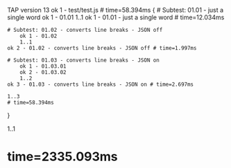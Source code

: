 TAP version 13
ok 1 - test/test.js # time=58.394ms {
    # Subtest: 01.01 - just a single word
        ok 1 - 01.01
        1..1
    ok 1 - 01.01 - just a single word # time=12.034ms
    
    # Subtest: 01.02 - converts line breaks - JSON off
        ok 1 - 01.02
        1..1
    ok 2 - 01.02 - converts line breaks - JSON off # time=1.997ms
    
    # Subtest: 01.03 - converts line breaks - JSON on
        ok 1 - 01.03.01
        ok 2 - 01.03.02
        1..2
    ok 3 - 01.03 - converts line breaks - JSON on # time=2.697ms
    
    1..3
    # time=58.394ms
}

1..1
# time=2335.093ms
